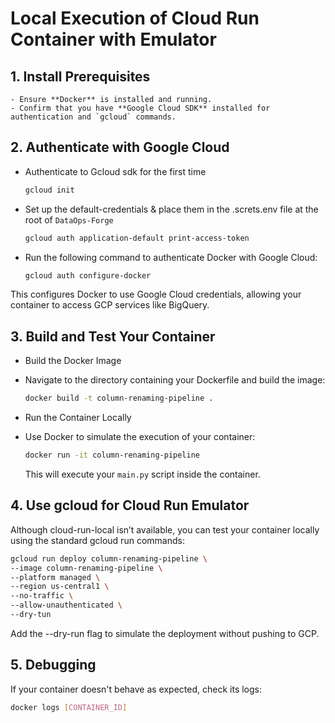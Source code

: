 # Local Execution of Cloud Run Container with Emulator

## 1. Install Prerequisites

    - Ensure **Docker** is installed and running.
    - Confirm that you have **Google Cloud SDK** installed for authentication and `gcloud` commands.

## 2. Authenticate with Google Cloud

- Authenticate to Gcloud sdk for the first time
  
  ```bash
  gcloud init
  ```

- Set up the default-credentials & place them in the .screts.env file at the root of `DataOps-Forge`

  ```bash
  gcloud auth application-default print-access-token
  ```

- Run the following command to authenticate Docker with Google Cloud:

  ```bash
  gcloud auth configure-docker
  ```

This configures Docker to use Google Cloud credentials, allowing your container to access GCP services like BigQuery.

## 3. Build and Test Your Container

- Build the Docker Image
- Navigate to the directory containing your Dockerfile and build the image:

  ```bash
  docker build -t column-renaming-pipeline .
  ```

- Run the Container Locally
- Use Docker to simulate the execution of your container:

  ```bash
  docker run -it column-renaming-pipeline
  ```

  This will execute your `main.py` script inside the container.

## 4. Use gcloud for Cloud Run Emulator

Although cloud-run-local isn’t available, you can test your container locally using the standard gcloud run commands:

```bash
gcloud run deploy column-renaming-pipeline \
--image column-renaming-pipeline \
--platform managed \
--region us-central1 \
--no-traffic \
--allow-unauthenticated \
--dry-tun
```

Add the --dry-run flag to simulate the deployment without pushing to GCP.

## 5. Debugging

If your container doesn't behave as expected, check its logs:

```bash
docker logs [CONTAINER_ID]
```
